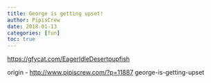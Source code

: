 ```yaml
---
title: George is getting upset!
author: PipisCrew
date: 2018-01-13
categories: [fun]
toc: true
---
```


https://gfycat.com/EagerIdleDesertpupfish

origin - http://www.pipiscrew.com/?p=11887 george-is-getting-upset